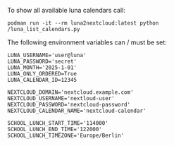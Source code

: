 To show all available luna calendars call:

`podman run -it --rm luna2nextcloud:latest python /luna_list_calendars.py`

The following environment variables can / must be set:

```
LUNA_USERNAME='user@luna'
LUNA_PASSWORD='secret'
LUNA_MONTH='2025-1-01'
LUNA_ONLY_ORDERED=True
LUNA_CALENDAR_ID=12345

NEXTCLOUD_DOMAIN='nextcloud.example.com'
NEXTCLOUD_USERNAME='nextloud-user'
NEXTCLOUD_PASSWORD='nextcloud-password'
NEXTCLOUD_CALENDAR_NAME='nextcloud-calendar'

SCHOOL_LUNCH_START_TIME='114000'
SCHOOL_LUNCH_END_TIME='122000'
SCHOOL_LUNCH_TIMEZONE='Europe/Berlin'
```
